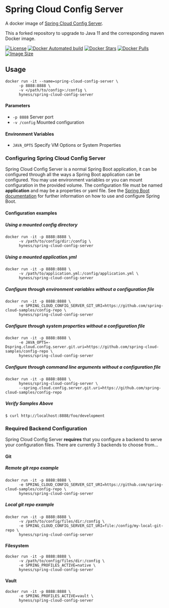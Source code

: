 # Spring Cloud Config Server
A docker image of [Spring Cloud Config Server](https://cloud.spring.io/spring-cloud-static/spring-cloud-config/2.2.1.RELEASE/reference/html/).

This a forked repository to upgrade to Java 11 and the corresponding maven Docker image.

[![License](https://img.shields.io/github/license/hyness/spring-cloud-config-server)](https://www.apache.org/licenses/LICENSE-2.0.html)
[![Docker Automated build](https://img.shields.io/docker/automated/hyness/spring-cloud-config-server.svg?style=flat-square)](https://hub.docker.com/r/hyness/spring-cloud-config-server/builds/)
[![Docker Stars](https://img.shields.io/docker/stars/hyness/spring-cloud-config-server.svg?style=flat-square)](https://hub.docker.com/r/hyness/spring-cloud-config-server/)
[![Docker Pulls](https://img.shields.io/docker/pulls/hyness/spring-cloud-config-server.svg?style=flat-square)](https://hub.docker.com/r/hyness/spring-cloud-config-server)
[![Image Size](https://images.microbadger.com/badges/image/hyness/spring-cloud-config-server.svg)](https://microbadger.com/images/hyness/spring-cloud-config-server)

## Usage
```
docker run -it --name=spring-cloud-config-server \
      -p 8888:8888 \
      -v </path/to/config>:/config \
      hyness/spring-cloud-config-server
```

#### Parameters
* `-p 8888` Server port
* `-v /config` Mounted configuration

#### Environment Variables
* `JAVA_OPTS` Specify VM Options or System Properties

###  Configuring Spring Cloud Config Server
Spring Cloud Config Server is a normal Spring Boot application, it can be configured through all the ways a 
Spring Boot application can be configured.  You may use environment variables or you can mount configuration in 
the provided volume.  The configuration file must be named **application** and may be a properties or yaml file. 
See the [Spring Boot documentation](http://docs.spring.io/spring-boot/docs/current/reference/htmlsingle/#boot-features-external-config) 
for further information on how to use and configure Spring Boot.

#### Configuration examples

##### Using a mounted config directory
```
docker run -it -p 8888:8888 \
      -v /path/to/config/dir:/config \
      hyness/spring-cloud-config-server
```

##### Using a mounted application.yml
```
docker run -it -p 8888:8888 \
      -v /path/to/application.yml:/config/application.yml \
      hyness/spring-cloud-config-server
```
##### Configure through environment variables without a configuration file
```
docker run -it -p 8888:8888 \
      -e SPRING_CLOUD_CONFIG_SERVER_GIT_URI=https://github.com/spring-cloud-samples/config-repo \
      hyness/spring-cloud-config-server
```
##### Configure through system properties without a configuration file
```
docker run -it -p 8888:8888 \
      -e JAVA_OPTS=-Dspring.cloud.config.server.git.uri=https://github.com/spring-cloud-samples/config-repo \
      hyness/spring-cloud-config-server
```
##### Configure through command line arguments without a configuration file
```
docker run -it -p 8888:8888 \
      hyness/spring-cloud-config-server \
      --spring.cloud.config.server.git.uri=https://github.com/spring-cloud-samples/config-repo
```
##### Verify Samples Above
```
$ curl http://localhost:8888/foo/development
```

### Required Backend Configuration
Spring Cloud Config Server **requires** that you configure a backend to serve your configuration files.  There are currently 3 backends to choose from...

#### Git
##### Remote git repo example
```
docker run -it -p 8888:8888 \
      -e SPRING_CLOUD_CONFIG_SERVER_GIT_URI=https://github.com/spring-cloud-samples/config-repo \
      hyness/spring-cloud-config-server
```

##### Local git repo example
```
docker run -it -p 8888:8888 \
      -v /path/to/config/files/dir:/config \
      -e SPRING_CLOUD_CONFIG_SERVER_GIT_URI=file:/config/my-local-git-repo \
      hyness/spring-cloud-config-server
```

#### Filesystem
```
docker run -it -p 8888:8888 \
      -v /path/to/config/files/dir:/config \
      -e SPRING_PROFILES_ACTIVE=native \
      hyness/spring-cloud-config-server
```

#### Vault
```
docker run -it -p 8888:8888 \
      -e SPRING_PROFILES_ACTIVE=vault \
      hyness/spring-cloud-config-server
```
